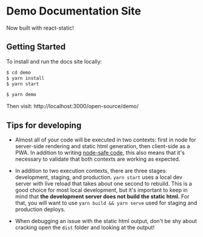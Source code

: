 # Demo Documentation Site

Now built with react-static!

## Getting Started

To install and run the docs site locally:

```sh
$ cd demo
$ yarn install
$ yarn start
```

```sh
$ yarn demo
```

Then visit: http://localhost:3000/open-source/demo/

## Tips for developing

- Almost all of your code will be executed in two contexts: first in node for server-side rendering and static html generation, then client-side as a PWA. In addition to writing [node-safe code](https://github.com/nozzle/react-static/blob/master/docs/concepts.md#writing-universal-node-safe-code), this also means that it's necessary to validate that both contexts are working as expected.

- In addition to two execution contexts, there are three stages: development, staging, and production. `yarn start` uses a local dev server with live reload that takes about one second to rebuild. This is a good choice for most local development, but it's important to keep in mind that **the development server does not build the static html.** For that, you will want to use `yarn build && yarn serve` used for staging and production deploys.

- When debugging an issue with the static html output, don't be shy about cracking open the `dist` folder and looking at the output!
